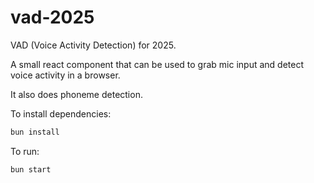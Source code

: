 # vad-2025

VAD (Voice Activity Detection) for 2025.

A small react component that can be used to grab mic input and detect voice activity in a browser.

It also does phoneme detection.


To install dependencies:

```bash
bun install
```

To run:

```bash
bun start
```
